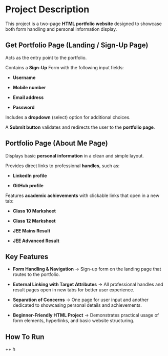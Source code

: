 # Project Description

This project is a two-page **HTML portfolio website** designed to showcase both form handling and personal information display.

## Get Portfolio Page (Landing / Sign-Up Page)

Acts as the entry point to the portfolio.

Contains a **Sign-Up** Form with the following input fields:

+ **Username**

+ **Mobile number**

+ **Email address**

+ **Password**

Includes a **dropdown** (select) option for additional choices.

A **Submit button** validates and redirects the user to the **portfolio page**.

## Portfolio Page (About Me Page)

Displays basic **personal information** in a clean and simple layout.

Provides direct links to professional **handles**, such as:

+ **LinkedIn profile**

+ **GitHub profile**

Features **academic achievements** with clickable links that open in a new tab:

+ **Class 10 Marksheet**

+ **Class 12 Marksheet**

+ **JEE Mains Result**

+ **JEE Advanced Result**

## Key Features

+ **Form Handling & Navigation** → Sign-up form on the landing page that routes to the portfolio.

+ **External Linking with Target Attributes** → All professional handles and result pages open in new tabs for better user experience.

+ **Separation of Concerns** → One page for user input and another dedicated to showcasing personal details and achievements.

+ **Beginner-Friendly HTML Project** → Demonstrates practical usage of form elements, hyperlinks, and basic website structuring.


## How To Run 

++ h

